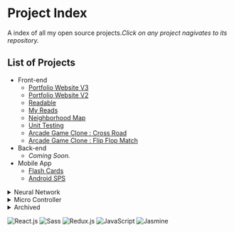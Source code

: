 # Project Index
A index of all my open source projects._Click on any project nagivates to its repository._

## List of Projects
- Front-end
  - [Portfolio Website V3](https://github.com/CCinCapital/PortfolioWebsiteV3)
  - [Portfolio Website V2](https://github.com/CCinCapital/www.canchen.rocks)
  - [Readable](https://github.com/CCinCapital/React-Readable)
  - [My Reads](https://github.com/CCinCapital/React-MyBooks)
  - [Neighborhood Map](https://github.com/CCinCapital/FEND-Neighborhood-Map)
  - [Unit Testing](https://github.com/CCinCapital/FEND-Unit-Test)
  - [Arcade Game Clone : Cross Road](https://github.com/CCinCapital/FEND-arcade-game)
  - [Arcade Game Clone : Flip Flop Match](https://github.com/CCinCapital/FEND-memory-game)
- Back-end
  - _Coming Soon._
- Mobile App
  - [Flash Cards](https://github.com/CCinCapital/ReactNative-Flashcards/blob/master/README.md)
  - [Android SPS](https://github.com/CCinCapital/Android-SPS)
 
<details>
<summary>Neural Network</summary>
  
- [Generate Faces](https://ccincapital.github.io/DLND-Generate-Face/)  
- [Language Translation](https://ccincapital.github.io/DLND-Language-Translation/)
- [Generate TV Scripts](https://ccincapital.github.io/DLND-Generate-TV-Scripts/)
- [Image Classification](https://ccincapital.github.io/DLND-Image-Classification/)
- [Bike Sharing Data Analysis & Prediction](https://ccincapital.github.io/DLND-Bike-Sharing-Data-Analysis/)
</details>
<details>
<summary>Micro Controller</summary>

- [BlindZer](https://github.com/CCinCapital/BlindZer)
- [PrintHead Control](https://github.com/CCinCapital/XAAR128_PrintHead_Contol)
- [Tug Of War](https://github.com/CCinCapital/FPGA-TugOfWar)
</details>
<details>
<summary>Archived</summary>

- [Tic Tac Toe](https://github.com/CCinCapital/Tic-Tac-Toe)
- [Pixel Art Maker](https://github.com/CCinCapital/FEND-pixel-art-maker)
- [Portfolio Website V1](https://github.com/CCinCapital/CCinCapital.github.io)
- [FEND-Portfolio](https://github.com/CCinCapital/FEND-portfolio)
- [FEND-Animal Trading Cards](https://github.com/CCinCapital/FEND-animal-trading-cards)
- [My Icons](https://github.com/CCinCapital/myICONs)
</details>

![React.js](https://img.shields.io/badge/-React.js-blue.svg)
![Sass](https://img.shields.io/badge/-Sass-ca538a.svg)
![Redux.js](https://img.shields.io/badge/-Redux.js-7947b8.svg)
![JavaScript](https://img.shields.io/badge/-JavaScript-ffda52.svg)
![Jasmine](https://img.shields.io/badge/-Jasmine-a9719e.svg)

